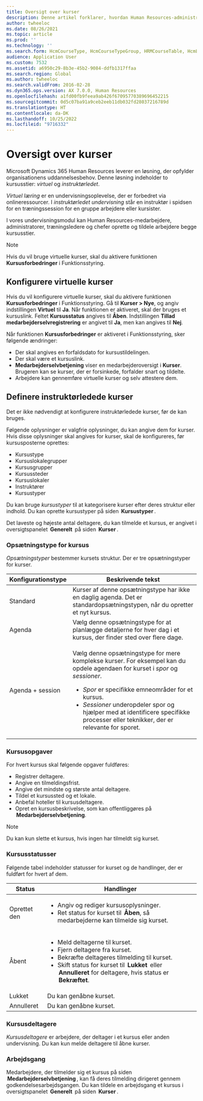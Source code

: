```yaml
---
title: Oversigt over kurser
description: Denne artikel forklarer, hvordan Human Resources-administratorer og -chefer kan bruge kursusfunktionerne til at vedligeholde oplysninger om de kurser, der tilbydes til arbejdere.
author: twheeloc
ms.date: 08/26/2021
ms.topic: article
ms.prod: ''
ms.technology: ''
ms.search.form: HcmCourseType, HcmCourseTypeGroup, HRMCourseTable, HcmLearningWorkspace
audience: Application User
ms.custom: 7532
ms.assetid: a6950c29-8b3e-45b2-9084-ddfb1317ffaa
ms.search.region: Global
ms.author: twheeloc
ms.search.validFrom: 2016-02-28
ms.dyn365.ops.version: AX 7.0.0, Human Resources
ms.openlocfilehash: a1fd00fb9feea9ab426f67095770389696452215
ms.sourcegitcommit: 0d5c07ba91a9ceb2eeb11db032fd28037216789d
ms.translationtype: HT
ms.contentlocale: da-DK
ms.lasthandoff: 10/25/2022
ms.locfileid: "9716332"
---
```

# <a name="courses-overview"></a>Oversigt over kurser

Microsoft Dynamics 365 Human Resources leverer en løsning, der opfylder organisationens uddannelsesbehov. Denne løsning indeholder to kursusstier: *virtuel* og *instruktørledet*.

*Virtuel læring* er en undervisningsoplevelse, der er forbedret via onlineressourcer. I *instruktørledet undervisning* står en instruktør i spidsen for en træningssession for en gruppe arbejdere eller kursister.

I vores undervisningsmodul kan Human Resources-medarbejdere, administratorer, træningsledere og chefer oprette og tildele arbejdere begge kursusstier.

> [!NOTE]
> Hvis du vil bruge virtuelle kurser, skal du aktivere funktionen **Kursusforbedringer** i Funktionsstyring.

## <a name="set-up-virtual-courses"></a>Konfigurere virtuelle kurser

Hvis du vil konfigurere virtuelle kurser, skal du aktivere funktionen **Kursusforbedringer** i Funktionsstyring. Gå til **Kurser \> Nye**, og angiv indstillingen **Virtuel** til **Ja**. Når funktionen er aktiveret, skal der bruges et kursuslink. Feltet **Kursusstatus** angives til **Åben**. Indstillingen **Tillad medarbejderselvregistrering** er angivet til **Ja**, men kan angives til **Nej**.

Når funktionen **Kursusforbedringer** er aktiveret i Funktionsstyring, sker følgende ændringer:

- Der skal angives en forfaldsdato for kursustildelingen.
- Der skal være et kursuslink.
- **Medarbejderselvbetjening** viser en medarbejderoversigt i **Kurser**. Brugeren kan se kurser, der er forsinkede, forfalder snart og tildelte.
- Arbejdere kan gennemføre virtuelle kurser og selv attestere dem.

## <a name="set-up-instructor-led-courses"></a>Definere instruktørledede kurser

Det er ikke nødvendigt at konfigurere instruktørledede kurser, før de kan bruges.

Følgende oplysninger er valgfrie oplysninger, du kan angive dem for kurser. Hvis disse oplysninger skal angives for kurser, skal de konfigureres, før kursusposterne oprettes:

- Kursustype
- Kursuslokalegrupper
- Kursusgrupper
- Kursussteder
- Kursuslokaler
- Instruktører
- Kursustyper

Du kan bruge *kursustyper* til at kategorisere kurser efter deres struktur eller indhold. Du kan oprette kursustyper på siden  **Kursustyper** .

Det laveste og højeste antal deltagere, du kan tilmelde et kursus, er angivet i oversigtspanelet  **Generelt**  på siden  **Kurser** .

### <a name="course-setup-type"></a>Opsætningstype for kursus 

*Opsætningstyper* bestemmer kursets struktur. Der er tre opsætningstyper for kurser.

| Konfigurationstype | Beskrivende tekst |
|------|--------|
| Standard | Kurser af denne opsætningstype har ikke en daglig agenda. Det er standardopsætningstypen, når du opretter et nyt kursus. |
| Agenda | Vælg denne opsætningstype for at planlægge detaljerne for hver dag i et kursus, der finder sted over flere dage. |
| Agenda + session | <p>Vælg denne opsætningstype for mere komplekse kurser. For eksempel kan du opdele agendaen for kurset i *spor* og *sessioner*.</p><ul><li>*Spor* er specifikke emneområder for et kursus.</li><li>*Sessioner* underopdeler spor og hjælper med at identificere specifikke processer eller teknikker, der er relevante for sporet.</li></ul> |

### <a name="course-tasks"></a>Kursusopgaver

For hvert kursus skal følgende opgaver fuldføres:

- Registrer deltagere.
- Angive en tilmeldingsfrist.
- Angive det mindste og største antal deltagere.
- Tildel et kursussted og et lokale.
- Anbefal hoteller til kursusdeltagere.
- Opret en kursusbeskrivelse, som kan offentliggøres på  **Medarbejderselvbetjening**.

> [!NOTE]
> Du kan kun slette et kursus, hvis ingen har tilmeldt sig kurset.

### <a name="course-statuses"></a>Kursusstatusser

Følgende tabel indeholder statusser for kurset og de handlinger, der er fuldført for hvert af dem.

| Status | Handlinger |
|------|--------|
| Oprettet den | <ul><li>Angiv og rediger kursusoplysninger.</li><li>Ret status for kurset til  **Åben**, så medarbejderne kan tilmelde sig kurset.</li></ul> | 
| Åbent | <ul><li>Meld deltagerne til kurset.</li><li>Fjern deltagere fra kurset.</li><li>Bekræfte deltageres tilmelding til kurset.</li><li>Skift status for kurset til  **Lukket**  eller  **Annulleret** for deltagere, hvis status er  **Bekræftet**.</li></ul>|
| Lukket | Du kan genåbne kurset. |
| Annulleret | Du kan genåbne kurset. |

### <a name="course-participants"></a>Kursusdeltagere

*Kursusdeltagere* er arbejdere, der deltager i et kursus eller anden undervisning. Du kan kun melde deltagere til åbne kurser.

### <a name="workflow"></a>Arbejdsgang

Medarbejdere, der tilmelder sig et kursus på siden  **Medarbejderselvbetjening** , kan få deres tilmelding dirigeret gennem godkendelsesarbejdsgangen. Du kan tildele en arbejdsgang et kursus i oversigtspanelet  **Generelt**  på siden  **Kurser** .
